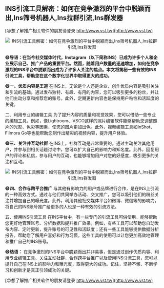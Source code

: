 ## **INS引流工具解密：如何在竞争激烈的平台中脱颖而出,Ins筛号机器人,Ins拉群引流,Ins群发器**

[😍想了解推广相关软件的朋友请登录 http://www.vst.tw](http://www.vst.tw)

 <center><img src="https://vst.tw/MP4/tuiguang/png/2.png" alt="INS引流工具解密：如何在竞争激烈的平台中脱颖而出,Ins筛号机器人,Ins拉群引流,Ins群发器"></center>

**😄导语：在当今社交媒体时代，Instagram（以下简称INS）已成为许多个人和企业展示自己、推广产品的重要平台。然而，随着用户数量的迅速增加，如何在竞争激烈的INS平台中脱颖而出成为了许多人关注的焦点。本文将揭秘一些有效的INS引流工具，帮助您在这个数字化世界中取得更大的成功。**

**😄一、优质内容是王道**
在INS上，无论是个人还是企业，创作优质内容是吸引关注和引流的基础。通过发布独特、有趣、有用的内容，您可以吸引更多的粉丝，并让他们主动分享和推荐您的账号。此外，定期更新内容也是保持用户粘性和活跃度的关键。

二、利用专业的编辑工具
为了提升内容的质量和视觉效果，您可以借助一些专业的编辑工具。例如，像Lightroom、VSCO这样的照片编辑软件能够帮助您调整照片的光影、色彩等因素，使您的图片更加出色。此外，视频编辑工具如InShot、Filmora Go等也能帮助您制作出精彩的视频内容，提升用户体验。

**😄三、关注并互动社群**
在INS上，社群互动是非常重要的。通过主动关注其他用户，并参与到相关话题讨论中，您可以扩大自己的影响力和知名度。此外，回复用户的评论和私信，参与用户的互动，也能够增加用户对您的好感度，吸引更多的关注和互动。

 <center><img src="https://vst.tw/MP4/tuiguang/png/3.png" alt="INS引流工具解密：如何在竞争激烈的平台中脱颖而出,Ins筛号机器人,Ins拉群引流,Ins群发器"></center>

**😄四、合作与跨平台推广**
与其他有影响力的用户或品牌进行合作，是在INS上引流的一种高效方式。通过与他们共同举办活动、交叉推广，您可以吸引他们的粉丝关注并增加自己的曝光度。此外，利用其他社交媒体平台如微博、微信等的影响力，将自己的INS账号推广给更多的人也是一种有效的引流方法。

五、使用INS引流工具
在INS平台中，有一些专门的引流工具可供使用，能够帮助您更好地管理账号、分析数据和提升推广效果。例如，有些工具可以帮助您自动发布内容、定时更新，提升账号的可见性和活跃度；还有一些工具能够提供数据分析报告，帮助您了解用户喜好和行为习惯。这些工具的使用可以让您更加高效地管理和推广自己的INS账号。

**😄结语：**
在竞争激烈的INS平台中脱颖而出并非易事，但是通过创作优质内容、利用专业编辑工具、关注互动社群、合作跨平台推广以及使用INS引流工具，您可以提升自己在INS上的影响力和曝光度，取得更大的成功。记住，坚持不懈、不断学习和创新才是真正引领成功的关键。

[😍想了解推广相关软件的朋友请登录 http://www.vst.tw](http://www.vst.tw)



